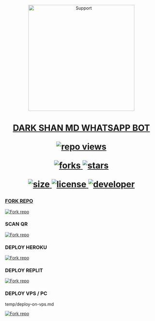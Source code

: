 </p>
<p align="center">
  <a href="https://youtube.com/@darkshanyt1">
    <img alt=Support height="350" src="https://telegra.ph/file/8c4247c94ad072eb079ff.jpg"> 
    </p>

<h1 align="center">    DARK SHAN MD WHATSAPP BOT

![repo views](https://hits.seeyoufarm.com/api/count/incr/badge.svg?url=https%3A%2F%2Fgithub.com%2Fkushansewmina2580%2FDARK-SHAN-MD&count_bg=%2379C83D&title_bg=%23555555&icon=gitpod.svg&icon_color=%23E7E7E7&title=Views&edge_flat=false)


![forks](https://img.shields.io/github/forks/Kushansewmina2580/DARK-SHAN-MD?label=Forks&style=social)
![stars](https://img.shields.io/github/stars/Kushansewmina2580/DARK-SHAN-MD?style=social)

![size](https://img.shields.io/github/repo-size/Kushansewmina2580/DARK-SHAN-MD?color=purple&label=Repo%20Size&style=plastic)
![license](https://img.shields.io/github/license/Kushansewmina2580/DARK-SHAN-MD?color=purple&label=License&style=plastic)
![developer](https://img.shields.io/static/v1?label=Author&message=DARK%20SHAN&color=purple&style=plastic)


### FORK REPO

<a href='https://github.com/kushansewmina2580/DARK-SHAN-MD/fork' target="_blank"><img alt='Fork repo' src='https://img.shields.io/badge/FORK-black?style=for-the-badge&logo=github&logoColor=white'/></a>


### SCAN QR 

<a href='COMING SOON' target="_blank"><img alt='Fork repo' src='https://img.shields.io/badge/SCAN QR CODE-brown?style=for-the-badge&logo=opencv&logoColor=white'/></a>

### DEPLOY HEROKU

<a href='https://dashboard.heroku.com/new?template=https://github.com/kushansewmina2580/DARK-SHAN-MD' target="_blank"><img alt='Fork repo' src='https://img.shields.io/badge/DEPLOY HEROKU-purple?style=for-the-badge&logo=heroku&logoColor=white'/></a>

### DEPLOY REPLIT


<a href='https://replit.com/~' target="_blank"><img alt='Fork repo' src='https://img.shields.io/badge/DEPLOY REPLIT-orange?style=for-the-badge&logo=replit&logoColor=white'/></a>

### DEPLOY VPS / PC


temp/deploy-on-vps.md

<a href='temp/deploy-on-vps.md' target="_blank"><img alt='Fork repo' src='https://img.shields.io/badge/DEPLOY VPS-silver?style=for-the-badge&logo=google&logoColor=white'/></a>
